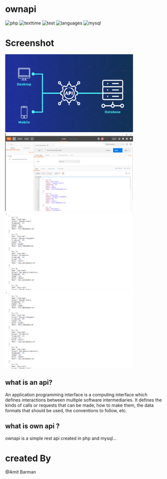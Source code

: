 # ownapi

![php](https://img.shields.io/badge/php-%3E%3D%207.1-brightgreen) ![texttime](https://img.shields.io/badge/test%20execution%20time-2-blue) ![test](https://img.shields.io/badge/Test-passed-red) ![languages](https://img.shields.io/badge/languages-3-blue) ![mysql](https://img.shields.io/badge/mysql-8.0-yellow)

# Screenshot

<p float="left">
	<img src="screenshot\api.jpg" height="250" width="410" />
	<img src="screenshot\api1.png" height="250" width="410" />
	<img src="screenshot\api2.png" height="250" width="410" />
	<img src="screenshot\api2.png" height="250" width="410" />
</p>

## what is an api?

An application programming interface is a computing interface which defines interactions between multiple software intermediaries. It defines the kinds of calls or requests that can be made, how to make them, the data formats that should be used, the conventions to follow, etc.

## what is own api ?

ownapi is a simple rest api created in php and mysql...

# created By

@Amit Barman
